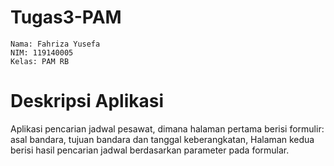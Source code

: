 # Tugas3-PAM
    Nama: Fahriza Yusefa
    NIM: 119140005
    Kelas: PAM RB

# Deskripsi Aplikasi
Aplikasi pencarian jadwal pesawat, dimana halaman pertama berisi formulir: asal bandara, tujuan bandara dan tanggal keberangkatan, Halaman kedua berisi hasil pencarian jadwal berdasarkan parameter pada formular.
